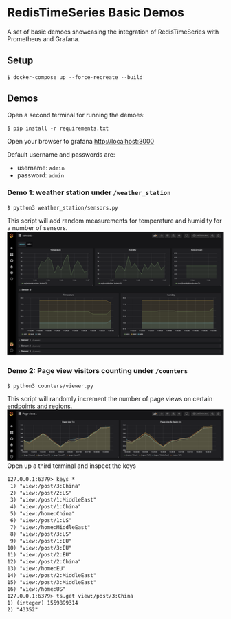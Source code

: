 # RedisTimeSeries Basic Demos

A set of basic demoes showcasing the integration of RedisTimeSeries with Prometheus and Grafana.

## Setup
```
$ docker-compose up --force-recreate --build
```

## Demos
Open a second terminal for running the demoes:
```
$ pip install -r requirements.txt
```

Open your browser to grafana
[http://localhost:3000](http://localhost:3000)

Default username and passwords are:
 - username: `admin`
 - password: `admin`

### Demo 1: weather station under `/weather_station`
```
$ python3 weather_station/sensors.py
```
This script will add random measurements for temperature and humidity for a number of sensors.
![Weather Station](/img/sensors.png)

### Demo 2: Page view visitors counting under `/counters`
```
$ python3 counters/viewer.py
```
This script will randomly increment the number of page views on certain endpoints and regions.
![Page Views](/img/views.png)
Open up a third terminal and inspect the keys
```
127.0.0.1:6379> keys *
 1) "view:/post/3:China"
 2) "view:/post/2:US"
 3) "view:/post/1:MiddleEast"
 4) "view:/post/1:China"
 5) "view:/home:China"
 6) "view:/post/1:US"
 7) "view:/home:MiddleEast"
 8) "view:/post/3:US"
 9) "view:/post/1:EU"
10) "view:/post/3:EU"
11) "view:/post/2:EU"
12) "view:/post/2:China"
13) "view:/home:EU"
14) "view:/post/2:MiddleEast"
15) "view:/post/3:MiddleEast"
16) "view:/home:US"
127.0.0.1:6379> ts.get view:/post/3:China
1) (integer) 1559899314
2) "43352"
```
